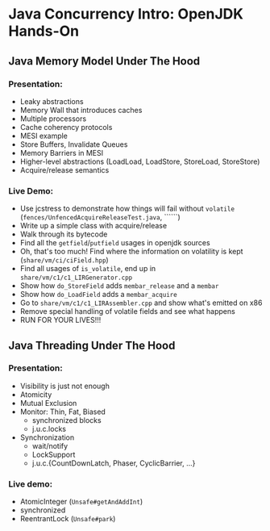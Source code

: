 # Java Concurrency Intro: OpenJDK Hands-On

## Java Memory Model Under The Hood

### Presentation:
* Leaky abstractions
* Memory Wall that introduces caches
* Multiple processors
* Cache coherency protocols
* MESI example
* Store Buffers, Invalidate Queues
* Memory Barriers in MESI
* Higher-level abstractions (LoadLoad, LoadStore, StoreLoad, StoreStore)
* Acquire/release semantics

### Live Demo:
* Use jcstress to demonstrate how things will fail without ```volatile```
  (```fences/UnfencedAcquireReleaseTest.java```, ``````)
* Write up a simple class with acquire/release
* Walk through its bytecode
* Find all the ```getfield```/```putfield``` usages in openjdk sources
* Oh, that's too much! Find where the information on volatility is kept (```share/vm/ci/ciField.hpp```)
* Find all usages of ```is_volatile```, end up in ```share/vm/c1/c1_LIRGenerator.cpp```
* Show how ```do_StoreField``` adds ```membar_release``` and a ```membar```
* Show how ```do_LoadField``` adds a ```membar_acquire```
* Go to ```share/vm/c1/c1_LIRAssembler.cpp``` and show what's emitted on x86
* Remove special handling of volatile fields and see what happens
* RUN FOR YOUR LIVES!!!

## Java Threading Under The Hood

### Presentation:
* Visibility is just not enough
* Atomicity
* Mutual Exclusion
* Monitor: Thin, Fat, Biased
  * synchronized blocks
  * j.u.c.locks
* Synchronization
  * wait/notify
  * LockSupport
  * j.u.c.{CountDownLatch, Phaser, CyclicBarrier, ...}

### Live demo:
* AtomicInteger (```Unsafe#getAndAddInt```)
* synchronized
* ReentrantLock (```Unsafe#park```)